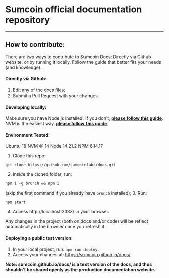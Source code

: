 # Sumcoin official documentation repository

----

## How to contribute:

There are two ways to contribute to Sumcoin Docs: Directly via Github website, or by running it locally. Follow the guide that better fits your needs (and knowledge).

#### Directly via Github:

1. Edit any of the [docs files](https://github.com/sumcoinlabs/docs/tree/master/app/assets/docs);
2. Submit a Pull Request with your changes.

#### Developing locally:

Make sure you have Node.js installed. If you don't, [**please follow this guide**](https://gist.github.com/kazzkiq/fe702215173e795d49d0c1ffbea363b5).
NVM is the easiest way. [**please follow this guide**](https://www.digitalocean.com/community/tutorials/how-to-install-node-js-on-ubuntu-18-04).

#### Environment Tested:  
Ubuntu 18
NVM @ 14
Node 14.21.2
NPM 6.14.17

1. Clone this repo: 
```
git clone https://github.com/sumcoinlabs/docs.git
```
2. Inside the cloned folder, run: 
```
npm i -g brunch && npm i
```
(skip the first command if you already have `brunch` installed);
3. Run: 
```
npm start
```
4. Access http://localhost:3333/ in your browser.

Any changes in the project (both on docs and/or code) will be reflect automatically in the browser once you refresh it.

#### Deploying a public test version:

1. In your local project, run: `npm run deploy`.
2. Access your changes at: https://sumcoin.github.io/docs/

**Note: sumcoin.github.io/docs/ is a test version of the docs, and thus shouldn't be shared openly as the production documentation website.**

####
